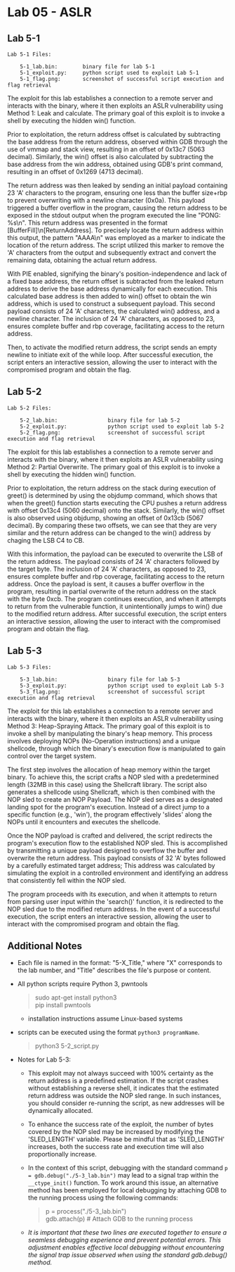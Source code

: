 # Lab 05 - ASLR

## Lab 5-1

	Lab 5-1 Files:

		5-1_lab.bin:		binary file for lab 5-1
		5-1_exploit.py:		python script used to exploit Lab 5-1
		5-1_flag.png:		screenshot of successful script execution and flag retrieval

   The exploit for this lab establishes a connection to a remote server and interacts with the binary, where it then exploits an ASLR vulnerability using Method 1: Leak and calculate. The primary goal of this exploit is to invoke a shell by executing the hidden win() function.

   Prior to exploitation, the return address offset is calculated by subtracting the base address from the return address, observed within GDB through the use of vmmap and stack view, resulting in an offset of 0x13c7 (5063 decimal). Similarly, the win() offset is also calculated by subtracting the base address from the win address, obtained using GDB's print command, resulting in an offset of 0x1269 (4713 decimal).
	
   The return address was then leaked by sending an initial payload containing 23 'A' characters to the program, ensuring one less than the buffer size+rbp to prevent overwriting with a newline character (0x0a). This payload triggered a buffer overflow in the program, causing the return address to be exposed in the stdout output when the program executed the line "PONG: %s\n". This return address was presented in the format [BufferFill]\n[ReturnAddress]. To precisely locate the return address within this output, the pattern "AAAA\n" was employed as a marker to indicate the location of the return address. The script utilized this marker to remove the 'A' characters from the output and subsequently extract and convert the remaining data, obtaining the actual return address.

   With PIE enabled, signifying the binary's position-independence and lack of a fixed base address, the return offset is subtracted from the leaked return address to derive the base address dynamically for each execution. This calculated base address is then added to win() offset to obtain the win address, which is used to construct a subsequent payload. This second payload consists of 24 'A' characters, the calculated win() address, and a newline character. The inclusion of 24 'A' characters, as opposed to 23, ensures complete buffer and rbp coverage, facilitating access to the return address.

   Then, to activate the modified return address, the script sends an empty newline to initiate exit of the while loop. After successful execution, the script enters an interactive session, allowing the user to interact with the compromised program and obtain the flag.



## Lab 5-2

	Lab 5-2 Files:
	
		5-2_lab.bin:				binary file for lab 5-2
		5-2_exploit.py:				python script used to exploit lab 5-2
		5-2_flag.png:				screenshot of successful script execution and flag retrieval

   The exploit for this lab establishes a connection to a remote server and interacts with the binary, where it then exploits an ASLR vulnerability using Method 2: Partial Overwrite. The primary goal of this exploit is to invoke a shell by executing the hidden win() function.

   Prior to exploitation, the return address on the stack during execution of greet() is determined by using the objdump command, which shows that when the greet() function starts executing the CPU pushes a return address with offset 0x13c4 (5060 decimal) onto the stack. Similarly, the win() offset is also observed using objdump, showing an offset of 0x13cb (5067 decimal). By comparing these two offsets, we can see that they are very similar and the return address can be changed to the win() address by chaging the LSB C4 to CB.
   
   With this information, the payload can be executed to overwrite the LSB of the return address. The payload consists of 24 'A' characters followed by the target byte. The inclusion of 24 'A' characters, as opposed to 23, ensures complete buffer and rbp coverage, facilitating access to the return address. Once the payload is sent, it causes a buffer overflow in the program, resulting in partial overwrite of the return address on the stack with the byte 0xcb. The program continues execution, and when it attempts to return from the vulnerable function, it unintentionally jumps to win() due to the modified return address. After successful execution, the script enters an interactive session, allowing the user to interact with the compromised program and obtain the flag.


## Lab 5-3

	Lab 5-3 Files:

		5-3_lab.bin:				binary file for lab 5-3
		5-3_exploit.py:				python script used to exploit Lab 5-3
		5-3_flag.png:				screenshot of successful script execution and flag retrieval

   The exploit for this lab establishes a connection to a remote server and interacts with the binary, where it then exploits an ASLR vulnerability using Method 3: Heap-Spraying Attack. The primary goal of this exploit is to invoke a shell by manipulating the binary's heap memory. This process involves deploying NOPs (No-Operation instructions) and a unique shellcode, through which the binary's execution flow is manipulated to gain control over the target system. 	
	
   The first step involves the allocation of heap memory within the target binary. To achieve this, the script crafts a NOP sled  with a predetermined length (32MB in this case) using the Shellcraft library. The script also generates a shellcode using Shellcraft, which is then combined with the NOP sled to create an NOP Payload. The NOP sled serves as a designated landing spot for the program's execution. Instead of a direct jump to a specific function (e.g., 'win'), the program effectively 'slides' along the NOPs until it encounters and executes the shellcode.
	
   Once the NOP payload is crafted and delivered, the script redirects the program's execution flow to the established NOP sled. This is accomplished by transmitting a unique payload designed to overflow the buffer and overwrite the return address. This payload consists of 32 'A' bytes followed by a carefully estimated target address; This address was calculated by simulating the exploit in a controlled environment and identifying an address that consistently fell within the NOP sled.
	
   The program proceeds with its execution, and when it attempts to return from parsing user input within the 'search()' function, it is redirected to the NOP sled due to the modified return address. In the event of a successful execution, the script enters an interactive session, allowing the user to interact with the compromised program and obtain the flag.	
	
	

	
## Additional Notes

   - Each file is named in the format: "5-X_Title," where "X" corresponds to the lab number, and "Title" describes the file's purpose or content.
   
   - All python scripts require Python 3, pwntools
      > sudo apt-get install python3 <br>
      > pip install pwntools <br>
      - installation instructions assume Linux-based systems
		
   - scripts can be executed using the format `python3 programName`. 
      > python3 5-2_script.py

   - Notes for Lab 5-3: 
	
      - This exploit may not always succeed with 100% certainty as the return address is a predefined estimation. If the script crashes without establishing a reverse shell, it indicates that the estimated return address was outside the NOP sled range. In such instances, you should consider re-running the script, as new addresses will be dynamically allocated.
	
      - To enhance the success rate of the exploit, the number of bytes covered by the NOP sled may be increased by modifying the 'SLED_LENGTH' variable. Please be mindful that as 'SLED_LENGTH' increases, both the success rate and execution time will also proportionally increase.

      - In the context of this script, debugging with the standard command `p = gdb.debug("./5-3_lab.bin")` may lead to a signal trap within the `__ctype_init()` function. To work around this issue, an alternative method has been employed for local debugging by attaching GDB to the running process using the following commands:
         > p = process("./5-3_lab.bin") <br>
         > gdb.attach(p)  # Attach GDB to the running process<br>
      - *It is important that these two lines are executed together to ensure a seamless debugging experience and prevent potential errors. This adjustment enables effective local debugging without encountering the signal trap issue observed when using the standard gdb.debug() method.*
